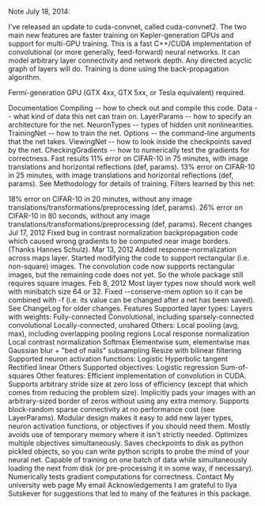 Note July 18, 2014:

I've released an update to cuda-convnet, called cuda-convnet2. The two main new features are faster training on Kepler-generation GPUs and support for multi-GPU training.
This is a fast C++/CUDA implementation of convolutional (or more generally, feed-forward) neural networks. It can model arbitrary layer connectivity and network depth. Any directed acyclic graph of layers will do. Training is done using the back-propagation algorithm.

Fermi-generation GPU (GTX 4xx, GTX 5xx, or Tesla equivalent) required.

Documentation
Compiling -- how to check out and compile this code.
Data -- what kind of data this net can train on.
LayerParams -- how to specify an architecture for the net.
NeuronTypes -- types of hidden unit nonlinearities.
TrainingNet -- how to train the net.
Options -- the command-line arguments that the net takes.
ViewingNet -- how to look inside the checkpoints saved by the net.
CheckingGradients -- how to numerically test the gradients for correctness.
Fast results
11% error on CIFAR-10 in 75 minutes, with image translations and horizontal reflections (def, params).
13% error on CIFAR-10 in 25 minutes, with image translations and horizontal reflections (def, params).
See Methodology for details of training.
Filters learned by this net:

18% error on CIFAR-10 in 20 minutes, without any image translations/transformations/preprocessing (def, params).
26% error on CIFAR-10 in 80 seconds, without any image translations/transformations/preprocessing (def, params).
Recent changes
Jul 17, 2012
Fixed bug in contrast normalization backpropagation code which caused wrong gradients to be computed near image borders. (Thanks Hannes Schulz).
Mar 13, 2012
Added response-normalization across maps layer.
Started modifying the code to support rectangular (i.e. non-square) images. The convolution code now supports rectangular images, but the remaining code does not yet. So the whole package still requires square images.
Feb 8, 2012
Most layer types now should work well with minibatch size 64 or 32.
Fixed --conserve-mem option so it can be combined with -f (i.e. its value can be changed after a net has been saved).
See ChangeLog for older changes.
Features
Supported layer types:
Layers with weights:
Fully-connected
Convolutional, including sparsely-connected convolutional
Locally-connected, unshared
Others:
Local pooling (avg, max), including overlapping pooling regions
Local response normalization
Local contrast normalization
Softmax
Elementwise sum, elementwise max
Gaussian blur + "bed of nails" subsampling
Resize with bilinear filtering
Supported neuron activation functions:
Logistic
Hyperbolic tangent
Rectified linear
Others
Supported objectives:
Logistic regression
Sum-of-squares
Other features:
Efficient implementation of convolution in CUDA.
Supports arbitrary stride size at zero loss of efficiency (except that which comes from reducing the problem size).
Implicitly pads your images with an arbitrary-sized border of zeros without using any extra memory.
Supports block-random sparse connectivity at no performance cost (see LayerParams).
Modular design makes it easy to add new layer types, neuron activation functions, or objectives if you should need them.
Mostly avoids use of temporary memory where it isn't strictly needed.
Optimizes multiple objectives simultaneously.
Saves checkpoints to disk as python pickled objects, so you can write python scripts to probe the mind of your neural net.
Capable of training on one batch of data while simultaneously loading the next from disk (or pre-processing it in some way, if necessary).
Numerically tests gradient computations for correctness.
Contact
My university web page
My email
Acknowledgements
I am grateful to Ilya Sutskever for suggestions that led to many of the features in this package.
